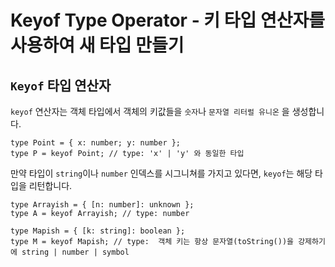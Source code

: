 # Keyof Type Operator - 키 타입 연산자를 사용하여 새 타입 만들기

## `Keyof` 타입 연산자

`keyof` 연산자는 객체 타입에서 객체의 키값들을 `숫자`나 `문자열 리터럴 유니온` 을 생성합니다.

```tsx
type Point = { x: number; y: number };
type P = keyof Point; // type: 'x' | 'y' 와 동일한 타입
```

만약 타입이 `string`이나 `number` 인덱스를 시그니쳐를 가지고 있다면, `keyof`는 해당 타입을 리턴합니다.

```tsx
type Arrayish = { [n: number]: unknown };
type A = keyof Arrayish; // type: number
 
type Mapish = { [k: string]: boolean };
type M = keyof Mapish; // type:  객체 키는 항상 문자열(toString())을 강제하기에 string | number | symbol
```
